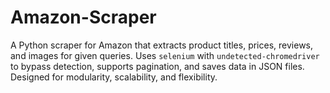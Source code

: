 # Amazon-Scraper
A Python scraper for Amazon that extracts product titles, prices, reviews, and images for given queries. Uses `selenium` with `undetected-chromedriver` to bypass detection, supports pagination, and saves data in JSON files. Designed for modularity, scalability, and flexibility.
